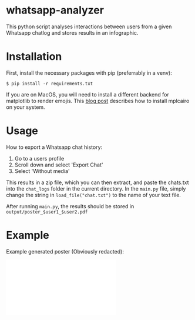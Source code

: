 # whatsapp-analyzer

This python script analyses interactions between users from a given Whatsapp chatlog and stores results in an infographic.

# Installation

First, install the necessary packages with pip (preferrably in a venv):

```
$ pip install -r requirements.txt
```

If you are on MacOS, you will need to install a different backend for matplotlib to render emojis. This [blog post](https://towardsdatascience.com/how-i-got-matplotlib-to-plot-apple-color-emojis-c983767b39e0) describes how to install mplcairo on your system.

# Usage

How to export a Whatsapp chat history:

1. Go to a users profile
2. Scroll down and select 'Export Chat'
3. Select 'Without media'

This results in a zip file, which you can then extract, and paste the chats.txt into the `chat_logs` folder in the current directory. In the `main.py` file, simply change the string in `load_file("chat.txt")` to the name of your text file.

After running `main.py`, the results should be stored in `output/poster_$user1_$user2.pdf`

# Example

Example generated poster (Obviously redacted):

![Example Poster](examples/example_poster.pdf)
